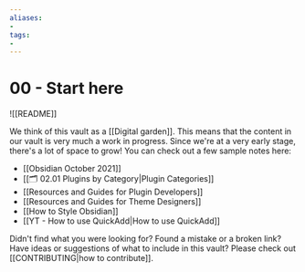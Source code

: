 ```yaml
---
aliases:
- 
tags:
- 
---
```

# 00 - Start here


![[README]]


We think of this vault as a [[Digital garden]]. This means that the content in our vault is very much a work in progress. Since we're at a very early stage, there's a lot of space to grow! You can check out a few sample notes here:

- [[Obsidian October 2021]]
- [[🗂️ 02.01 Plugins by Category|Plugin Categories]]
- [[Resources and Guides for Plugin Developers]]
- [[Resources and Guides for Theme Designers]]
- [[How to Style Obsidian]]
- [[YT - How to use QuickAdd|How to use QuickAdd]]

Didn't find what you were looking for? Found a mistake or a broken link? Have ideas or suggestions of what to include in this vault? Please check out [[CONTRIBUTING|how to contribute]].
